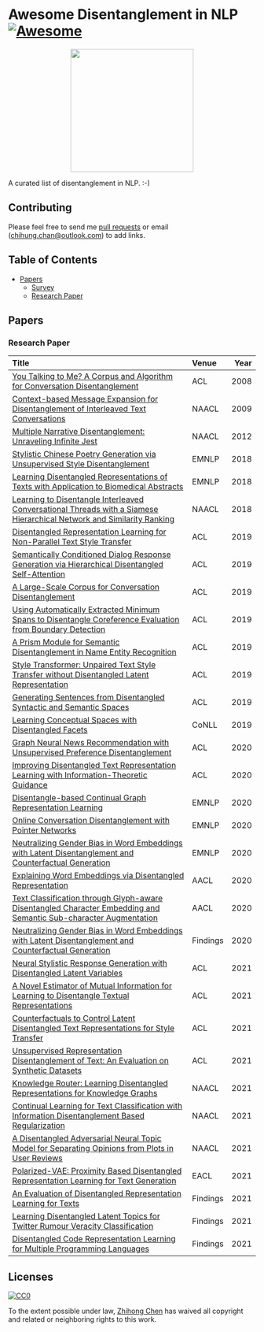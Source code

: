 # Awesome Disentanglement in NLP[![Awesome](https://awesome.re/badge.svg)](https://awesome.re)

<p align="center">
  <img width="250" src="https://camo.githubusercontent.com/1131548cf666e1150ebd2a52f44776d539f06324/68747470733a2f2f63646e2e7261776769742e636f6d2f73696e647265736f726875732f617765736f6d652f6d61737465722f6d656469612f6c6f676f2e737667" "Awesome!">
</p>

A curated list of disentanglement in NLP. :-)

## Contributing
Please feel free to send me [pull requests](https://github.com/zhjohnchan/awesome-disentanglement-in-nlp/pulls) or email (chihung.chan@outlook.com) to add links.

## Table of Contents
- [Papers](#papers)
  - [Survey](#survey)
  - [Research Paper](#research-paper)

## Papers
### Research Paper
| Title                                                                                                                                                            | Venue    |   Year |
|:-----------------------------------------------------------------------------------------------------------------------------------------------------------------|:---------|-------:|
| [You Talking to Me? A Corpus and Algorithm for Conversation Disentanglement](https://aclanthology.org/P08-1095.pdf)                                              | ACL      |   2008 |
| [Context-based Message Expansion for Disentanglement of Interleaved Text Conversations](https://aclanthology.org/N09-1023.pdf)                                   | NAACL    |   2009 |
| [Multiple Narrative Disentanglement: Unraveling Infinite Jest](https://aclanthology.org/N12-1001.pdf)                                                            | NAACL    |   2012 |
| [Stylistic Chinese Poetry Generation via Unsupervised Style Disentanglement](https://aclanthology.org/D18-1430.pdf)                                              | EMNLP    |   2018 |
| [Learning Disentangled Representations of Texts with Application to Biomedical Abstracts](https://aclanthology.org/D18-1497.pdf)                                 | EMNLP    |   2018 |
| [Learning to Disentangle Interleaved Conversational Threads with a Siamese Hierarchical Network and Similarity Ranking](https://aclanthology.org/N18-1164.pdf)   | NAACL    |   2018 |
| [Disentangled Representation Learning for Non-Parallel Text Style Transfer](https://aclanthology.org/P19-1041.pdf)                                               | ACL      |   2019 |
| [Semantically Conditioned Dialog Response Generation via Hierarchical Disentangled Self-Attention](https://aclanthology.org/P19-1360.pdf)                        | ACL      |   2019 |
| [A Large-Scale Corpus for Conversation Disentanglement](https://aclanthology.org/P19-1374.pdf)                                                                   | ACL      |   2019 |
| [Using Automatically Extracted Minimum Spans to Disentangle Coreference Evaluation from Boundary Detection](https://aclanthology.org/P19-1408.pdf)               | ACL      |   2019 |
| [A Prism Module for Semantic Disentanglement in Name Entity Recognition](https://aclanthology.org/P19-1532.pdf)                                                  | ACL      |   2019 |
| [Style Transformer: Unpaired Text Style Transfer without Disentangled Latent Representation](https://aclanthology.org/P19-1601.pdf)                              | ACL      |   2019 |
| [Generating Sentences from Disentangled Syntactic and Semantic Spaces](https://aclanthology.org/P19-1602.pdf)                                                    | ACL      |   2019 |
| [Learning Conceptual Spaces with Disentangled Facets](https://aclanthology.org/K19-1013.pdf)                                                                     | CoNLL    |   2019 |
| [Graph Neural News Recommendation with Unsupervised Preference Disentanglement](https://aclanthology.org/2020.acl-main.392.pdf)                                  | ACL      |   2020 |
| [Improving Disentangled Text Representation Learning with Information-Theoretic Guidance](https://aclanthology.org/2020.acl-main.673.pdf)                        | ACL      |   2020 |
| [Disentangle-based Continual Graph Representation Learning](https://aclanthology.org/2020.emnlp-main.237.pdf)                                                    | EMNLP    |   2020 |
| [Online Conversation Disentanglement with Pointer Networks](https://aclanthology.org/2020.emnlp-main.512.pdf)                                                    | EMNLP    |   2020 |
| [Neutralizing Gender Bias in Word Embeddings with Latent Disentanglement and Counterfactual Generation](https://aclanthology.org/2020.findings-emnlp.280.pdf)    | EMNLP    |   2020 |
| [Explaining Word Embeddings via Disentangled Representation](https://aclanthology.org/2020.aacl-main.72.pdf)                                                     | AACL     |   2020 |
| [Text Classification through Glyph-aware Disentangled Character Embedding and Semantic Sub-character Augmentation](https://aclanthology.org/2020.aacl-srw.1.pdf) | AACL     |   2020 |
| [Neutralizing Gender Bias in Word Embeddings with Latent Disentanglement and Counterfactual Generation](https://aclanthology.org/2020.findings-emnlp.280.pdf)    | Findings |   2020 |
| [Neural Stylistic Response Generation with Disentangled Latent Variables](https://aclanthology.org/2021.acl-long.339.pdf)                                        | ACL      |   2021 |
| [A Novel Estimator of Mutual Information for Learning to Disentangle Textual Representations](https://aclanthology.org/2021.acl-long.511.pdf)                    | ACL      |   2021 |
| [Counterfactuals to Control Latent Disentangled Text Representations for Style Transfer](https://aclanthology.org/2021.acl-short.7.pdf)                          | ACL      |   2021 |
| [Unsupervised Representation Disentanglement of Text: An Evaluation on Synthetic Datasets](https://aclanthology.org/2021.repl4nlp-1.14.pdf)                      | ACL      |   2021 |
| [Knowledge Router: Learning Disentangled Representations for Knowledge Graphs](https://aclanthology.org/2021.naacl-main.1.pdf)                                   | NAACL    |   2021 |
| [Continual Learning for Text Classification with Information Disentanglement Based Regularization](https://aclanthology.org/2021.naacl-main.218.pdf)             | NAACL    |   2021 |
| [A Disentangled Adversarial Neural Topic Model for Separating Opinions from Plots in User Reviews](https://aclanthology.org/2021.naacl-main.228.pdf)             | NAACL    |   2021 |
| [Polarized-VAE: Proximity Based Disentangled Representation Learning for Text Generation](https://aclanthology.org/2021.eacl-main.32.pdf)                        | EACL     |   2021 |
| [An Evaluation of Disentangled Representation Learning for Texts](https://aclanthology.org/2021.findings-acl.170.pdf)                                            | Findings |   2021 |
| [Learning Disentangled Latent Topics for Twitter Rumour Veracity Classification](https://aclanthology.org/2021.findings-acl.341.pdf)                             | Findings |   2021 |
| [Disentangled Code Representation Learning for Multiple Programming Languages](https://aclanthology.org/2021.findings-acl.391.pdf)                               | Findings |   2021 |

## Licenses

[![CC0](http://i.creativecommons.org/p/zero/1.0/88x31.png)](http://creativecommons.org/publicdomain/zero/1.0/)

To the extent possible under law, [Zhihong Chen](https://github.com/zhjohnchan) has waived all copyright and related or neighboring rights to this work.
